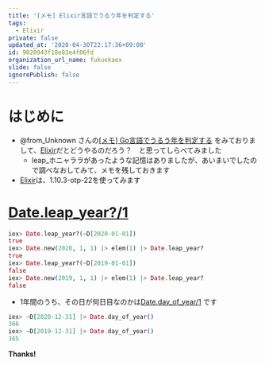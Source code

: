 ```yaml
---
title: '[メモ] Elixir言語でうるう年を判定する'
tags:
  - Elixir
private: false
updated_at: '2020-04-30T22:17:36+09:00'
id: 9020943f18e83e4f06fd
organization_url_name: fukuokaex
slide: false
ignorePublish: false
---
```

# はじめに
- @from_Unknown さんの[[メモ] Go言語でうるう年を判定する](https://qiita.com/from_Unknown/items/33eaa456b4df21f3dca0) をみておりまして、[Elixir](https://elixir-lang.org/)だとどうやるのだろう？　と思ってしらべてみました
    - leap_ホニャララがあったような記憶はありましたが、あいまいでしたので調べなおしてみて、メモを残しておきます
- [Elixir](https://elixir-lang.org/)は、1.10.3-otp-22を使ってみます

# [Date.leap_year?/1](https://hexdocs.pm/elixir/Date.html#leap_year?/1)

```elixir
iex> Date.leap_year?(~D[2020-01-01])
true
iex> Date.new(2020, 1, 1) |> elem(1) |> Date.leap_year?
true
iex> Date.leap_year?(~D[2019-01-01])
false
iex> Date.new(2019, 1, 1) |> elem(1) |> Date.leap_year?
false
```

- 1年間のうち、その日が何日目なのかは[Date.day_of_year/1](https://hexdocs.pm/elixir/Date.html#day_of_year/1) です

```elixir
iex> ~D[2020-12-31] |> Date.day_of_year()
366
iex> ~D[2019-12-31] |> Date.day_of_year()
365
```

**Thanks!**



